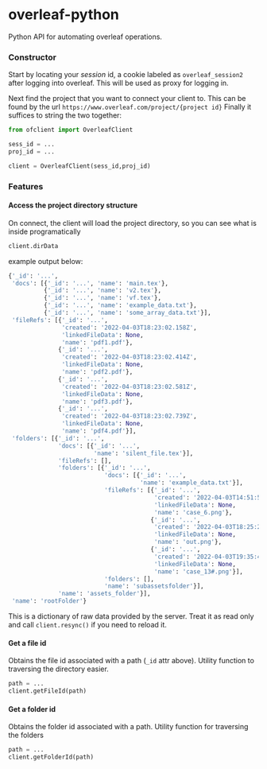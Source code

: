 # overleaf-python
Python API for automating overleaf operations.

### Constructor

Start by locating your _session_ id, a cookie labeled as `overleaf_session2` after logging into overleaf.  This will be used as proxy for logging in.

Next find the project that you want to connect your client to.  This can be found by the url
`https://www.overleaf.com/project/{project id}`
Finally it suffices to string the two together:
```python
from ofclient import OverleafClient

sess_id = ...
proj_id = ...

client = OverleafClient(sess_id,proj_id)
```

### Features

#### Access the project directory structure

On connect, the client will load the project directory, so you can see what is inside programatically
```python
client.dirData 
```
example output below:
```python
{'_id': '...',
 'docs': [{'_id': '...', 'name': 'main.tex'},
          {'_id': '...', 'name': 'v2.tex'},
          {'_id': '...', 'name': 'vf.tex'},
          {'_id': '...', 'name': 'example_data.txt'},
          {'_id': '...', 'name': 'some_array_data.txt'}],
 'fileRefs': [{'_id': '...',
               'created': '2022-04-03T18:23:02.158Z',
               'linkedFileData': None,
               'name': 'pdf1.pdf'},
              {'_id': '...',
               'created': '2022-04-03T18:23:02.414Z',
               'linkedFileData': None,
               'name': 'pdf2.pdf'},
              {'_id': '...',
               'created': '2022-04-03T18:23:02.581Z',
               'linkedFileData': None,
               'name': 'pdf3.pdf'},
              {'_id': '...',
               'created': '2022-04-03T18:23:02.739Z',
               'linkedFileData': None,
               'name': 'pdf4.pdf'}],
 'folders': [{'_id': '...',
              'docs': [{'_id': '...',
                        'name': 'silent_file.tex'}],
              'fileRefs': [],
              'folders': [{'_id': '...',
                           'docs': [{'_id': '...',
                                     'name': 'example_data.txt'}],
                           'fileRefs': [{'_id': '...',
                                         'created': '2022-04-03T14:51:52.810Z',
                                         'linkedFileData': None,
                                         'name': 'case_6.png'},
                                        {'_id': '...',
                                         'created': '2022-04-03T18:25:27.079Z',
                                         'linkedFileData': None,
                                         'name': 'out.png'},
                                        {'_id': '...',
                                         'created': '2022-04-03T19:35:45.696Z',
                                         'linkedFileData': None,
                                         'name': 'case_13#.png'}],
                           'folders': [],
                           'name': 'subassetsfolder'}],
              'name': 'assets_folder'}],
 'name': 'rootFolder'}

```
This is a dictionary of raw data provided by the server.  Treat it as read only and call `client.resync()` if you need to reload it.


#### Get a file id
Obtains the file id associated with a path (`_id` attr above).  Utility function to traversing the directory easier.
```python
path = ...
client.getFileId(path)
```

#### Get a folder id
Obtains the folder id associated with a path.  Utility function for traversing the folders
```python
path = ...
client.getFolderId(path)
```


